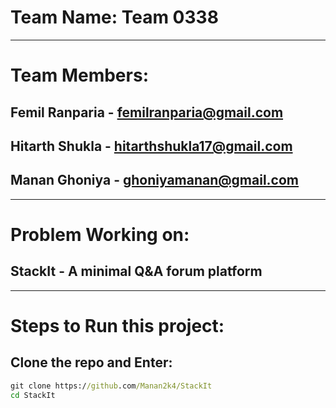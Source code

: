 # Team Name: Team 0338
---
# Team Members:
## Femil Ranparia - femilranparia@gmail.com
## Hitarth Shukla - hitarthshukla17@gmail.com
## Manan Ghoniya - ghoniyamanan@gmail.com
---
# Problem Working on:
## StackIt - A minimal Q&A forum platform
---
# Steps to Run this project:
## Clone the repo and Enter:
```cmd
git clone https://github.com/Manan2k4/StackIt
cd StackIt
```
